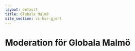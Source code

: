 ```yaml
---
layout: default
title: Globala Malmö
site_section: vi-har-gjort
---
```


# Moderation för Globala Malmö